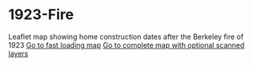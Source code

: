 # 1923-Fire
Leaflet map showing home construction dates after the Berkeley fire of 1923
[Go to fast loading map]("https://arf-berkeley.github.io/1923-Fire/map-lite")
[Go to complete map with optional scanned layers]("https://arf-berkeley.github.io/1923-Fire/map")
